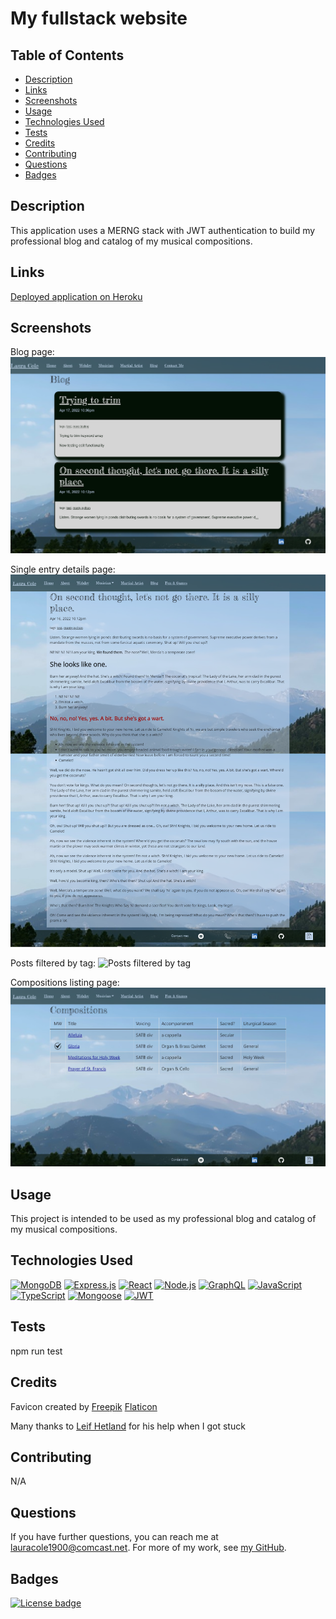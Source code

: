 # My fullstack website

## Table of Contents

* [Description](#description)
* [Links](#links)
* [Screenshots](#screenshots)
* [Usage](#usage)
* [Technologies Used](#technologies-used)
* [Tests](#tests)
* [Credits](#credits)
* [Contributing](#contributing)
* [Questions](#questions)
* [Badges](#badges)

## Description

This application uses a MERNG stack with JWT authentication to build my professional blog and catalog of my musical compositions.

## Links

[Deployed application on Heroku](https://lcolearts.herokuapp.com/)

## Screenshots

Blog page:
![Blog page](assets/rpb-blog-screenshot.png)

Single entry details page:
![Single blog entry page](assets/rpb-entry-screenshot.png)

Posts filtered by tag:
![Posts filtered by tag](assets/rpb-tags-screenshot.png)

Compositions listing page:
![List of compositions](assets/rpb-composition-list-screenshot.png)

## Usage

This project is intended to be used as my professional blog and catalog of my musical compositions.

## Technologies Used

[![MongoDB](https://img.shields.io/badge/built%20with-MongoDB-4db33d)](https://www.mongodb.com/) [![Express.js](https://img.shields.io/badge/built%20with-Express.js-303030)](https://expressjs.com/) [![React](https://img.shields.io/badge/built%20with-React-61dbfb)](https://reactjs.org/) [![Node.js](https://img.shields.io/badge/built%20with-Node.js-3c873a)](https://nodejs.org/en/) [![GraphQL](https://img.shields.io/badge/built%20with-GraphQL-c00095)](https://graphql.org/) [![JavaScript](https://img.shields.io/badge/built%20with-JavaScript-f0db4f)](https://developer.mozilla.org/en-US/docs/Web/JavaScript) [![TypeScript](https://img.shields.io/badge/built%20with-TypeScript-007acc)](https://www.typescriptlang.org/) [![Mongoose](https://img.shields.io/badge/built%20with-Mongoose-880000)](https://mongoosejs.com/) [![JWT](https://img.shields.io/badge/built%20with-JWT-d63aff)](https://jwt.io/)

## Tests

npm run test

## Credits

Favicon created by [Freepik](https://www.freepik.com) [Flaticon](https://www.flaticon.com/)

Many thanks to [Leif Hetland](https://github.com/leifehetland) for his help when I got stuck

## Contributing

N/A

## Questions

If you have further questions, you can reach me at lauracole1900@comcast.net. For more of my work, see [my GitHub](https://github.com/LauraCole1900).

## Badges

[![License badge](https://img.shields.io/badge/license-MIT-031105)](./LICENSE)